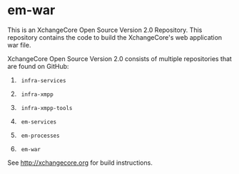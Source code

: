 # em-war
This is an XchangeCore Open Source Version 2.0 Repository.   This repository contains the code to build the XchangeCore's web application war file.

XchangeCore Open Source Version 2.0 consists of multiple repositories that are found on GitHub:

1.      infra-services
2.      infra-xmpp
3.      infra-xmpp-tools
4.      em-services
5.      em-processes
6.      em-war

See http://xchangecore.org for build instructions.
